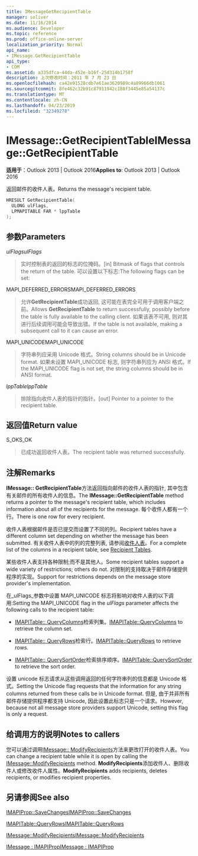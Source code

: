 ```yaml
---
title: IMessageGetRecipientTable
manager: soliver
ms.date: 11/16/2014
ms.audience: Developer
ms.topic: reference
ms.prod: office-online-server
localization_priority: Normal
api_name:
- IMessage.GetRecipientTable
api_type:
- COM
ms.assetid: a335dfca-44da-452e-b16f-25d314b1758f
description: 上次修改时间：2011 年 7 月 23 日
ms.openlocfilehash: ca42e91528cdb7e61ae3620989c4a89966db1061
ms.sourcegitcommit: 8fe462c32b91c87911942c188f3445e85a54137c
ms.translationtype: MT
ms.contentlocale: zh-CN
ms.lasthandoff: 04/23/2019
ms.locfileid: "32349278"
---
```

# <a name="imessagegetrecipienttable"></a><span data-ttu-id="d4cd6-103">IMessage::GetRecipientTable</span><span class="sxs-lookup"><span data-stu-id="d4cd6-103">IMessage::GetRecipientTable</span></span>

  
  
<span data-ttu-id="d4cd6-104">**适用于**：Outlook 2013 | Outlook 2016</span><span class="sxs-lookup"><span data-stu-id="d4cd6-104">**Applies to**: Outlook 2013 | Outlook 2016</span></span> 
  
<span data-ttu-id="d4cd6-105">返回邮件的收件人表。</span><span class="sxs-lookup"><span data-stu-id="d4cd6-105">Returns the message's recipient table.</span></span>
  
```cpp
HRESULT GetRecipientTable(
  ULONG ulFlags,
  LPMAPITABLE FAR * lppTable
);
```

## <a name="parameters"></a><span data-ttu-id="d4cd6-106">参数</span><span class="sxs-lookup"><span data-stu-id="d4cd6-106">Parameters</span></span>

 <span data-ttu-id="d4cd6-107">_ulFlags_</span><span class="sxs-lookup"><span data-stu-id="d4cd6-107">_ulFlags_</span></span>
  
> <span data-ttu-id="d4cd6-108">实时控制表的返回的标志的位掩码。</span><span class="sxs-lookup"><span data-stu-id="d4cd6-108">[in] Bitmask of flags that controls the return of the table.</span></span> <span data-ttu-id="d4cd6-109">可以设置以下标志:</span><span class="sxs-lookup"><span data-stu-id="d4cd6-109">The following flags can be set:</span></span>
    
<span data-ttu-id="d4cd6-110">MAPI_DEFERRED_ERRORS</span><span class="sxs-lookup"><span data-stu-id="d4cd6-110">MAPI_DEFERRED_ERRORS</span></span> 
  
> <span data-ttu-id="d4cd6-111">允许**GetRecipientTable**成功返回, 这可能在表完全可用于调用客户端之前。</span><span class="sxs-lookup"><span data-stu-id="d4cd6-111">Allows **GetRecipientTable** to return successfully, possibly before the table is fully available to the calling client.</span></span> <span data-ttu-id="d4cd6-112">如果该表不可用, 则对其进行后续调用可能会导致出错。</span><span class="sxs-lookup"><span data-stu-id="d4cd6-112">If the table is not available, making a subsequent call to it can cause an error.</span></span> 
    
<span data-ttu-id="d4cd6-113">MAPI_UNICODE</span><span class="sxs-lookup"><span data-stu-id="d4cd6-113">MAPI_UNICODE</span></span> 
  
> <span data-ttu-id="d4cd6-114">字符串列应采用 Unicode 格式。</span><span class="sxs-lookup"><span data-stu-id="d4cd6-114">String columns should be in Unicode format.</span></span> <span data-ttu-id="d4cd6-115">如果未设置 MAPI_UNICODE 标志, 则字符串列应为 ANSI 格式。</span><span class="sxs-lookup"><span data-stu-id="d4cd6-115">If the MAPI_UNICODE flag is not set, the string columns should be in ANSI format.</span></span>
    
 <span data-ttu-id="d4cd6-116">_lppTable_</span><span class="sxs-lookup"><span data-stu-id="d4cd6-116">_lppTable_</span></span>
  
> <span data-ttu-id="d4cd6-117">排除指向收件人表的指针的指针。</span><span class="sxs-lookup"><span data-stu-id="d4cd6-117">[out] Pointer to a pointer to the recipient table.</span></span>
    
## <a name="return-value"></a><span data-ttu-id="d4cd6-118">返回值</span><span class="sxs-lookup"><span data-stu-id="d4cd6-118">Return value</span></span>

<span data-ttu-id="d4cd6-119">S_OK</span><span class="sxs-lookup"><span data-stu-id="d4cd6-119">S_OK</span></span> 
  
> <span data-ttu-id="d4cd6-120">已成功返回收件人表。</span><span class="sxs-lookup"><span data-stu-id="d4cd6-120">The recipient table was returned successfully.</span></span>
    
## <a name="remarks"></a><span data-ttu-id="d4cd6-121">注解</span><span class="sxs-lookup"><span data-stu-id="d4cd6-121">Remarks</span></span>

<span data-ttu-id="d4cd6-122">**IMessage:: GetRecipientTable**方法返回指向邮件的收件人表的指针, 其中包含有关邮件的所有收件人的信息。</span><span class="sxs-lookup"><span data-stu-id="d4cd6-122">The **IMessage::GetRecipientTable** method returns a pointer to the message's recipient table, which includes information about all of the recipients for the message.</span></span> <span data-ttu-id="d4cd6-123">每个收件人都有一个行。</span><span class="sxs-lookup"><span data-stu-id="d4cd6-123">There is one row for every recipient.</span></span> 
  
<span data-ttu-id="d4cd6-124">收件人表根据邮件是否已提交而设置了不同的列。</span><span class="sxs-lookup"><span data-stu-id="d4cd6-124">Recipient tables have a different column set depending on whether the message has been submitted.</span></span> <span data-ttu-id="d4cd6-125">有关收件人表中的列的完整列表, 请参阅[收件人表](recipient-tables.md)。</span><span class="sxs-lookup"><span data-stu-id="d4cd6-125">For a complete list of the columns in a recipient table, see [Recipient Tables](recipient-tables.md).</span></span>
  
<span data-ttu-id="d4cd6-126">某些收件人表支持各种限制;而不是其他人。</span><span class="sxs-lookup"><span data-stu-id="d4cd6-126">Some recipient tables support a wide variety of restrictions; others do not.</span></span> <span data-ttu-id="d4cd6-127">对限制的支持取决于邮件存储提供程序的实现。</span><span class="sxs-lookup"><span data-stu-id="d4cd6-127">Support for restrictions depends on the message store provider's implementation.</span></span> 
  
<span data-ttu-id="d4cd6-128">在_ulFlags_参数中设置 MAPI_UNICODE 标志将影响对收件人表的以下调用:</span><span class="sxs-lookup"><span data-stu-id="d4cd6-128">Setting the MAPI_UNICODE flag in the  _ulFlags_ parameter affects the following calls to the recipient table:</span></span> 
  
- <span data-ttu-id="d4cd6-129">[IMAPITable:: QueryColumns](imapitable-querycolumns.md)检索列集。</span><span class="sxs-lookup"><span data-stu-id="d4cd6-129">[IMAPITable::QueryColumns](imapitable-querycolumns.md) to retrieve the column set.</span></span> 
    
- <span data-ttu-id="d4cd6-130">[IMAPITable:: QueryRows](imapitable-queryrows.md)检索行。</span><span class="sxs-lookup"><span data-stu-id="d4cd6-130">[IMAPITable::QueryRows](imapitable-queryrows.md) to retrieve rows.</span></span> 
    
- <span data-ttu-id="d4cd6-131">[IMAPITable:: QuerySortOrder](imapitable-querysortorder.md)检索排序顺序。</span><span class="sxs-lookup"><span data-stu-id="d4cd6-131">[IMAPITable::QuerySortOrder](imapitable-querysortorder.md) to retrieve the sort order.</span></span> 
    
<span data-ttu-id="d4cd6-132">设置 unicode 标志请求从这些调用返回的任何字符串列的信息都是 Unicode 格式。</span><span class="sxs-lookup"><span data-stu-id="d4cd6-132">Setting the Unicode flag requests that the information for any string columns returned from these calls be in Unicode format.</span></span> <span data-ttu-id="d4cd6-133">但是, 由于并非所有邮件存储提供程序都支持 Unicode, 因此设置此标志只是一个请求。</span><span class="sxs-lookup"><span data-stu-id="d4cd6-133">However, because not all message store providers support Unicode, setting this flag is only a request.</span></span>
  
## <a name="notes-to-callers"></a><span data-ttu-id="d4cd6-134">给调用方的说明</span><span class="sxs-lookup"><span data-stu-id="d4cd6-134">Notes to callers</span></span>

<span data-ttu-id="d4cd6-135">您可以通过调用[IMessage:: ModifyRecipients](imessage-modifyrecipients.md)方法来更改打开的收件人表。</span><span class="sxs-lookup"><span data-stu-id="d4cd6-135">You can change a recipient table while it is open by calling the [IMessage::ModifyRecipients](imessage-modifyrecipients.md) method.</span></span> <span data-ttu-id="d4cd6-136">**ModifyRecipients**添加收件人、删除收件人或修改收件人属性。</span><span class="sxs-lookup"><span data-stu-id="d4cd6-136">**ModifyRecipients** adds recipients, deletes recipients, or modifies recipient properties.</span></span> 
  
## <a name="see-also"></a><span data-ttu-id="d4cd6-137">另请参阅</span><span class="sxs-lookup"><span data-stu-id="d4cd6-137">See also</span></span>



[<span data-ttu-id="d4cd6-138">IMAPIProp::SaveChanges</span><span class="sxs-lookup"><span data-stu-id="d4cd6-138">IMAPIProp::SaveChanges</span></span>](imapiprop-savechanges.md)
  
[<span data-ttu-id="d4cd6-139">IMAPITable::QueryRows</span><span class="sxs-lookup"><span data-stu-id="d4cd6-139">IMAPITable::QueryRows</span></span>](imapitable-queryrows.md)
  
[<span data-ttu-id="d4cd6-140">IMessage::ModifyRecipients</span><span class="sxs-lookup"><span data-stu-id="d4cd6-140">IMessage::ModifyRecipients</span></span>](imessage-modifyrecipients.md)
  
[<span data-ttu-id="d4cd6-141">IMessage : IMAPIProp</span><span class="sxs-lookup"><span data-stu-id="d4cd6-141">IMessage : IMAPIProp</span></span>](imessageimapiprop.md)

